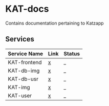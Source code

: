 # KAT-docs

Contains documentation pertaining to Katzapp

## Services

| Service Name | Link | Status |
| ------------ | ---- | ------ |
| KAT-frontend | [x](https://github.com/Haugalandet/KAT-frontend)    | _      |
| KAT-db-img   | [x](https://github.com/Haugalandet/KAT-db-img)    | _      |
| KAT-db-usr   | [x](https://github.com/Haugalandet/KAT-db-usr)    | _      |
| KAT-img      | [x](https://github.com/Haugalandet/KAT-img)    | _      |
| KAT-user     | [x](https://github.com/Haugalandet/KAT-user)    | _      |

